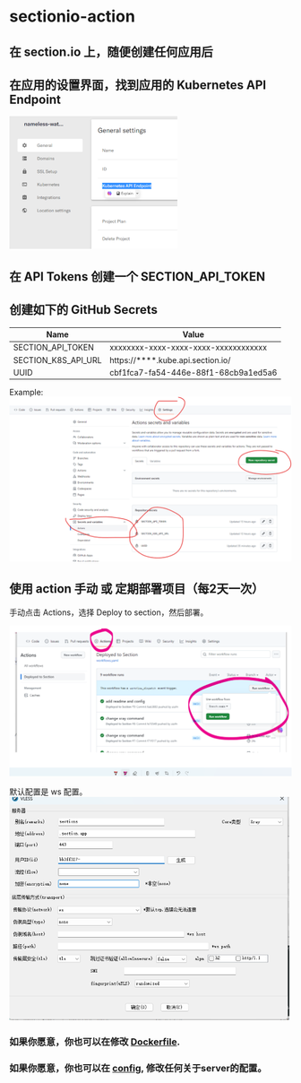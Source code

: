 # sectionio-action

## 在 section.io 上，随便创建任何应用后

## 在应用的设置界面，找到应用的 Kubernetes API Endpoint
![img](./doc/section4.png)

## 在 API Tokens 创建一个 SECTION_API_TOKEN

## 创建如下的 GitHub Secrets

<!-- 创建一个三行两列的 markdown table -->

| Name | Value |
| ---- | ----- |
| SECTION_API_TOKEN | xxxxxxxx-xxxx-xxxx-xxxx-xxxxxxxxxxxx |
| SECTION_K8S_API_URL | https://****.kube.api.section.io/ |
| UUID | cbf1fca7-fa54-446e-88f1-68cb9a1ed5a6 |

Example:
![img](./doc/section-io.png)


## 使用 action 手动 或 定期部署项目（每2天一次）

手动点击 Actions，选择 Deploy to section，然后部署。

![img](./doc/section2.png)


默认配置是 ws 配置。
![img](./doc/section3.png)


### 如果你愿意，你也可以在修改 [Dockerfile](./Dockerfile).

### 如果你愿意，你也可以在 [config](./k8s/config.yaml), 修改任何关于server的配置。
